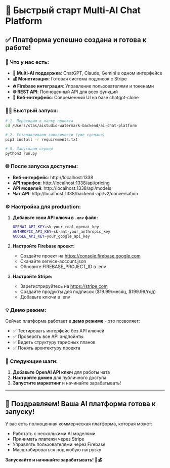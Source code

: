 # 🚀 Быстрый старт Multi-AI Chat Platform

## ✅ **Платформа успешно создана и готова к работе!**

### 🎯 **Что у нас есть:**

- **🤖 Multi-AI поддержка**: ChatGPT, Claude, Gemini в одном интерфейсе
- **💰 Монетизация**: Готовая система подписок с Stripe  
- **🔥 Firebase интеграция**: Управление пользователями и токенами
- **🌐 REST API**: Полноценный API для всех функций
- **📱 Веб-интерфейс**: Современный UI на базе chatgpt-clone

### 🏃‍♂️ **Быстрый запуск:**

```bash
# 1. Переходим в папку проекта
cd /Users/stas/aistudio-watermark-backend/ai-chat-platform

# 2. Устанавливаем зависимости (уже сделано)
pip3 install -r requirements.txt

# 3. Запускаем сервер
python3 run.py
```

### 🌐 **После запуска доступны:**

- **Веб-интерфейс**: http://localhost:1338
- **API тарифов**: http://localhost:1338/api/pricing  
- **API моделей**: http://localhost:1338/api/models
- **Чат API**: http://localhost:1338/backend-api/v2/conversation

### ⚙️ **Настройка для production:**

1. **Добавьте свои API ключи в `.env` файл:**
   ```bash
   OPENAI_API_KEY=sk-your_real_openai_key
   ANTHROPIC_API_KEY=sk-ant-your_anthropic_key  
   GOOGLE_API_KEY=your_google_api_key
   ```

2. **Настройте Firebase проект:**
   - Создайте проект на https://console.firebase.google.com
   - Скачайте service-account.json
   - Обновите FIREBASE_PROJECT_ID в .env

3. **Настройте Stripe:**
   - Зарегистрируйтесь на https://stripe.com
   - Создайте продукты для подписок ($19.99/месяц, $199.99/год)
   - Добавьте ключи в .env

### 💡 **Демо режим:**

Сейчас платформа работает в **демо режиме** - это позволяет:
- ✅ Тестировать интерфейс без API ключей
- ✅ Проверять все API эндпойнты
- ✅ Видеть структуру тарифных планов
- ✅ Понять архитектуру проекта

### 🎯 **Следующие шаги:**

1. **Добавьте OpenAI API ключ** для работы чата
2. **Настройте домен** для публичного доступа
3. **Запустите маркетинг** и начинайте зарабатывать!

---

## 🎉 **Поздравляем! Ваша AI платформа готова к запуску!**

У вас есть полноценная коммерческая платформа, которая может:
- Работать с несколькими AI моделями
- Принимать платежи через Stripe
- Управлять пользователями через Firebase
- Масштабироваться под любую нагрузку

**Запускайте и начинайте зарабатывать! 🚀💰**